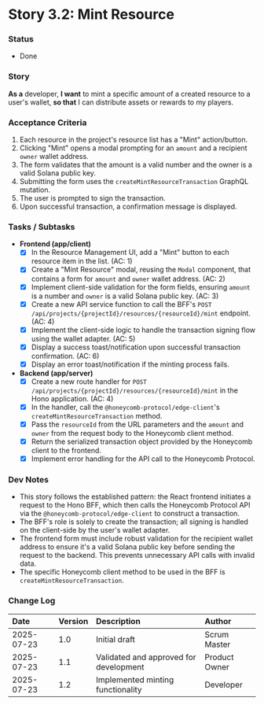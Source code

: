 # Story 3.2: Mint Resource

### **Status**
- Done

### **Story**
**As a** developer,
**I want** to mint a specific amount of a created resource to a user's wallet,
**so that** I can distribute assets or rewards to my players.

### **Acceptance Criteria**
1.  Each resource in the project's resource list has a "Mint" action/button.
2.  Clicking "Mint" opens a modal prompting for an `amount` and a recipient `owner` wallet address.
3.  The form validates that the amount is a valid number and the owner is a valid Solana public key.
4.  Submitting the form uses the `createMintResourceTransaction` GraphQL mutation.
5.  The user is prompted to sign the transaction.
6.  Upon successful transaction, a confirmation message is displayed.

### **Tasks / Subtasks**
* **Frontend (app/client)**
    * [x] In the Resource Management UI, add a "Mint" button to each resource item in the list. (AC: 1)
    * [x] Create a "Mint Resource" modal, reusing the `Modal` component, that contains a form for `amount` and `owner` wallet address. (AC: 2)
    * [x] Implement client-side validation for the form fields, ensuring `amount` is a number and `owner` is a valid Solana public key. (AC: 3)
    * [x] Create a new API service function to call the BFF's `POST /api/projects/{projectId}/resources/{resourceId}/mint` endpoint. (AC: 4)
    * [x] Implement the client-side logic to handle the transaction signing flow using the wallet adapter. (AC: 5)
    * [x] Display a success toast/notification upon successful transaction confirmation. (AC: 6)
    * [x] Display an error toast/notification if the minting process fails.
* **Backend (app/server)**
    * [x] Create a new route handler for `POST /api/projects/{projectId}/resources/{resourceId}/mint` in the Hono application. (AC: 4)
    * [x] In the handler, call the `@honeycomb-protocol/edge-client`'s `createMintResourceTransaction` method.
    * [x] Pass the `resourceId` from the URL parameters and the `amount` and `owner` from the request body to the Honeycomb client method.
    * [x] Return the serialized transaction object provided by the Honeycomb client to the frontend.
    * [x] Implement error handling for the API call to the Honeycomb Protocol.

### **Dev Notes**
* This story follows the established pattern: the React frontend initiates a request to the Hono BFF, which then calls the Honeycomb Protocol API via the `@honeycomb-protocol/edge-client` to construct a transaction.
* The BFF's role is solely to create the transaction; all signing is handled on the client-side by the user's wallet adapter.
* The frontend form must include robust validation for the recipient wallet address to ensure it's a valid Solana public key before sending the request to the backend. This prevents unnecessary API calls with invalid data.
* The specific Honeycomb client method to be used in the BFF is `createMintResourceTransaction`.

### **Change Log**
| Date | Version | Description | Author |
| :--- | :--- | :--- | :--- |
| 2025-07-23 | 1.0 | Initial draft | Scrum Master |
| 2025-07-23 | 1.1 | Validated and approved for development | Product Owner |
| 2025-07-23 | 1.2 | Implemented minting functionality | Developer |